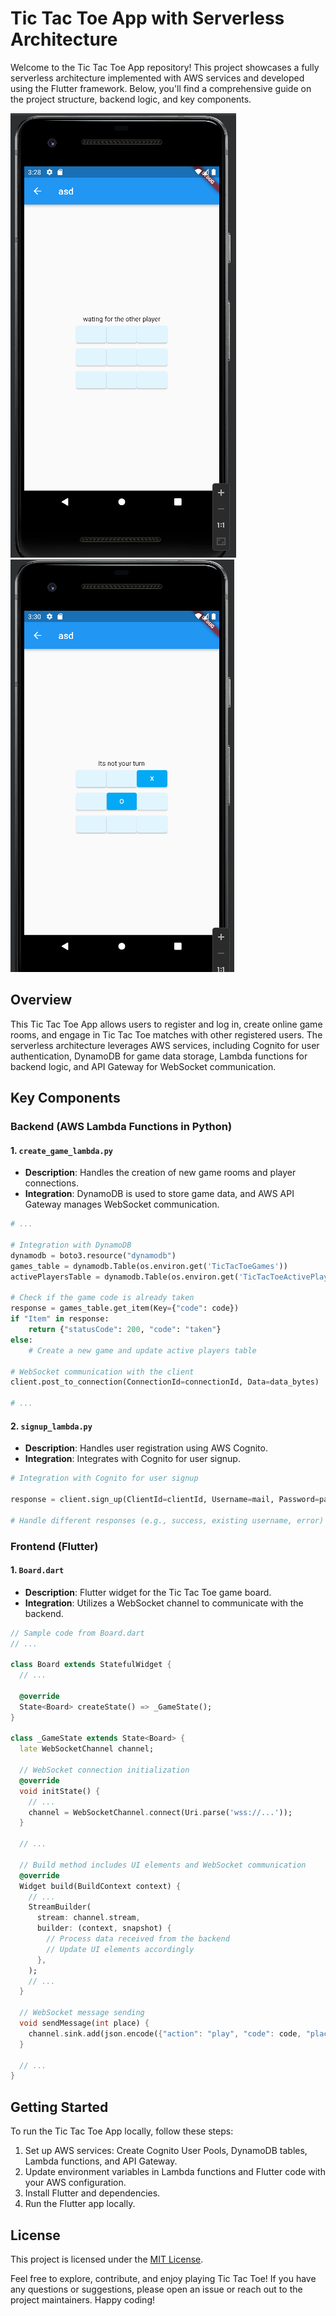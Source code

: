 # Tic Tac Toe App with Serverless Architecture

Welcome to the Tic Tac Toe App repository! This project showcases a fully serverless architecture implemented with AWS services and developed using the Flutter framework. Below, you'll find a comprehensive guide on the project structure, backend logic, and key components.

![Screenshot](print_screens/app_demo.png)
![Screenshot](print_screens/app_demo_2.png)

## Overview

This Tic Tac Toe App allows users to register and log in, create online game rooms, and engage in Tic Tac Toe matches with other registered users. The serverless architecture leverages AWS services, including Cognito for user authentication, DynamoDB for game data storage, Lambda functions for backend logic, and API Gateway for WebSocket communication.

## Key Components

### Backend (AWS Lambda Functions in Python)

#### 1. `create_game_lambda.py`
   - **Description**: Handles the creation of new game rooms and player connections.
   - **Integration**: DynamoDB is used to store game data, and AWS API Gateway manages WebSocket communication.

```python
# ...

# Integration with DynamoDB
dynamodb = boto3.resource("dynamodb")
games_table = dynamodb.Table(os.environ.get('TicTacToeGames'))
activePlayersTable = dynamodb.Table(os.environ.get('TicTacToeActivePlayers'))

# Check if the game code is already taken
response = games_table.get_item(Key={"code": code})
if "Item" in response:
    return {"statusCode": 200, "code": "taken"}
else:
    # Create a new game and update active players table

# WebSocket communication with the client
client.post_to_connection(ConnectionId=connectionId, Data=data_bytes)

# ...
```

#### 2. `signup_lambda.py`
   - **Description**: Handles user registration using AWS Cognito.
   - **Integration**: Integrates with Cognito for user signup.

```python
# Integration with Cognito for user signup

response = client.sign_up(ClientId=clientId, Username=mail, Password=password)

# Handle different responses (e.g., success, existing username, error)
```

### Frontend (Flutter)

#### 1. `Board.dart`
   - **Description**: Flutter widget for the Tic Tac Toe game board.
   - **Integration**: Utilizes a WebSocket channel to communicate with the backend.

```dart
// Sample code from Board.dart
// ...

class Board extends StatefulWidget {
  // ...

  @override
  State<Board> createState() => _GameState();
}

class _GameState extends State<Board> {
  late WebSocketChannel channel;

  // WebSocket connection initialization
  @override
  void initState() {
    // ...
    channel = WebSocketChannel.connect(Uri.parse('wss://...'));
  }

  // ...

  // Build method includes UI elements and WebSocket communication
  @override
  Widget build(BuildContext context) {
    // ...
    StreamBuilder(
      stream: channel.stream,
      builder: (context, snapshot) {
        // Process data received from the backend
        // Update UI elements accordingly
      },
    );
    // ...
  }

  // WebSocket message sending
  void sendMessage(int place) {
    channel.sink.add(json.encode({"action": "play", "code": code, "place": place}));
  }

  // ...
}
```


## Getting Started

To run the Tic Tac Toe App locally, follow these steps:

1. Set up AWS services: Create Cognito User Pools, DynamoDB tables, Lambda functions, and API Gateway.
2. Update environment variables in Lambda functions and Flutter code with your AWS configuration.
3. Install Flutter and dependencies.
4. Run the Flutter app locally.

## License

This project is licensed under the [MIT License](LICENSE.md).

Feel free to explore, contribute, and enjoy playing Tic Tac Toe! If you have any questions or suggestions, please open an issue or reach out to the project maintainers. Happy coding!
